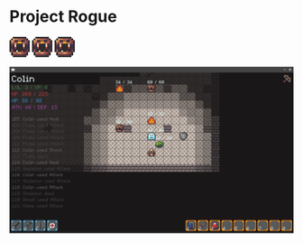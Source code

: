 # Project Rogue

![Mimic](/assets/mimic.png) ![Mimic](/assets/mimic.png) ![Mimic](/assets/mimic.png)

![Screenshot](/assets/screenshot.png)